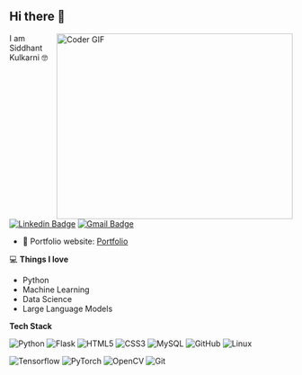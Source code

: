 ## Hi there 👋

<!--
**Sidkul2000/Sidkul2000** is a ✨ _special_ ✨ repository because its `README.md` (this file) appears on your GitHub profile.

Here are some ideas to get you started:

- 🔭 I’m currently working on ...
- 🌱 I’m currently learning ...
- 👯 I’m looking to collaborate on ...
- 🤔 I’m looking for help with ...
- 💬 Ask me about ...
- 📫 How to reach me: ...
- 😄 Pronouns: ...
- ⚡ Fun fact: ...
-->


<img align="right" src="https://github.com/rajaprerak/rajaprerak/blob/master/developer.gif" alt="Coder GIF" width="420" height="330">



I am Siddhant Kulkarni 🤓
[![Linkedin Badge](https://img.shields.io/badge/-Siddhant-blue?style=flat-square&logo=Linkedin&logoColor=white&link=https://www.linkedin.com/in/siddhant-kulkarni-9bb2651b4/)](https://www.linkedin.com/in/siddhant-kulkarni-9bb2651b4/)
[![Gmail Badge](https://img.shields.io/badge/-sidkul2000@gmail.com-c14438?style=flat-square&logo=Gmail&logoColor=white&link=mailto:sidkul2000@gmail.com)](mailto:sidkul2000@gmail.com) 

- 🎯 Portfolio website: [Portfolio](https://sidkul2000.github.io/)

💻 **Things I love**
- Python 
- Machine Learning 
- Data Science
- Large Language Models

    
**Tech Stack**

![Python](https://img.shields.io/badge/-Python-000000?style=flat&logo=python)
![Flask](https://img.shields.io/badge/-Flask-000000?style=flat&logo=Flask)
![HTML5](https://img.shields.io/badge/-HTML5-000000?style=flat&logo=HTML5)
![CSS3](https://img.shields.io/badge/-CSS3-000000?style=flat&logo=CSS3)
![MySQL](https://img.shields.io/badge/-MySQL-000000?style=flat&logo=MySQL)
![GitHub](https://img.shields.io/badge/-GitHub-000000?style=flat&logo=github&logoColor=FFFFFF)
![Linux](https://img.shields.io/badge/-Linux-000000?style=flat&logo=linux&logoColor=FCC624)

![Tensorflow](https://img.shields.io/badge/-Tensorflow-000000?style=flat&logo=tensorflow)
![PyTorch](https://img.shields.io/badge/-PyTorch-000000?style=flat&logo=pytorch)
![OpenCV](https://img.shields.io/badge/-OpenCV-000000?style=flat&logo=opencv)
![Git](https://img.shields.io/badge/-Git-000000?style=flat&logo=git&logoColor=F05032)

